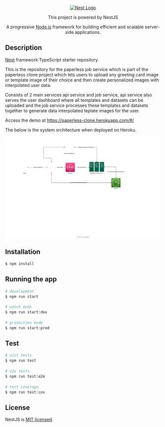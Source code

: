 <p align="center">
  <a href="http://nestjs.com/" target="blank"><img src="https://nestjs.com/img/logo-small.svg" width="45" alt="Nest Logo" /></a>
</p>

<p align="center">This project is powered by NestJS</p>
  <p align="center">A progressive <a href="http://nodejs.org" target="_blank">Node.js</a> framework for building efficient and scalable server-side applications.</p>

## Description

[Nest](https://github.com/nestjs/nest) framework TypeScript starter repository.

This is the repository for the paperless job service which is part of the paperless clone project which lets users to upload any greeting card image or template image of their choice and then create personalized images with interpolated user data.

Consists of 2 main services api service and job service, api service also serves the user dashboard where all templates and datasets can be uploaded and the job service processes these templates and datasets together to generate data interpolated teplate images for the user.

Access the demo at <a href="https://paperless-clone.herokuapp.com/#/" target="_blank">https://paperless-clone.herokuapp.com/#/</a>

The below is the system srchitecture when deployed on Heroku.

<img src="paperless-sys-arch.drawio.svg"/>

## Installation

```bash
$ npm install
```

## Running the app

```bash
# development
$ npm run start

# watch mode
$ npm run start:dev

# production mode
$ npm run start:prod
```

## Test

```bash
# unit tests
$ npm run test

# e2e tests
$ npm run test:e2e

# test coverage
$ npm run test:cov
```

## License

NestJS is [MIT licensed](LICENSE).
